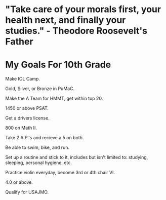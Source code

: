 # "Take care of your morals first, your health next, and finally your studies." - Theodore Roosevelt's Father
# My Goals For 10th Grade 

Make IOL Camp.

Gold, Silver, or Bronze in PuMaC.

Make the A Team for HMMT, get within top 20.

1450 or above PSAT.

Get a drivers license.

800 on Math II.

Take 2 A.P.'s and recieve a 5 on both.

Be able to swim, bike, and run.

Set up a routine and stick to it, includes but isn't limited to: studying, sleeping, personal hygiene, etc.

Practice violin everyday, become 3rd or 4th chair VI.

4.0 or above.

Qualify for USAJMO.


